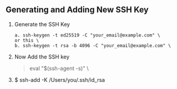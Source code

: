 ## Generating and Adding New SSH Key

1. Generate the SSH Key
    ```
    a. ssh-keygen -t ed25519 -C "your_email@example.com" \
    or this \
    b. ssh-keygen -t rsa -b 4096 -C "your_email@example.com" \
   ```

2. Now Add the SSH key
    > eval "$(ssh-agent -s)" \
3. $ ssh-add -K /Users/you/.ssh/id_rsa   